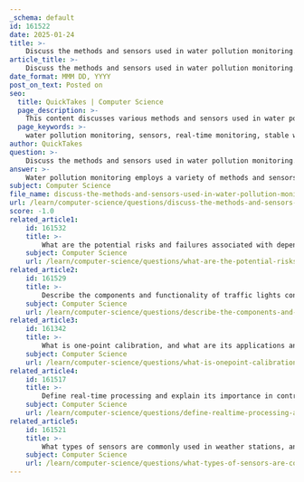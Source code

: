 ```yaml
---
_schema: default
id: 161522
date: 2025-01-24
title: >-
    Discuss the methods and sensors used in water pollution monitoring.
article_title: >-
    Discuss the methods and sensors used in water pollution monitoring.
date_format: MMM DD, YYYY
post_on_text: Posted on
seo:
  title: QuickTakes | Computer Science
  page_description: >-
    This content discusses various methods and sensors used in water pollution monitoring, highlighting techniques such as real-time monitoring, stable isotopes analysis, microbial community analysis, robotic systems, remote sensing, molecular techniques, immunological methods, and the importance of QA/QC in ensuring water quality.
  page_keywords: >-
    water pollution monitoring, sensors, real-time monitoring, stable water isotopes, microbial analysis, robotic systems, remote sensing, molecular techniques, immunological methods, emerging technologies, quality assurance, environmental regulations
author: QuickTakes
question: >-
    Discuss the methods and sensors used in water pollution monitoring.
answer: >-
    Water pollution monitoring employs a variety of methods and sensors to ensure the quality of water resources. These technologies are essential for detecting contaminants, assessing water quality, and ensuring compliance with environmental regulations. Here are some key methods and sensors used in water pollution monitoring:\n\n### 1. **Real-Time Online Monitoring**\nReal-time monitoring systems are increasingly used to continuously measure physicochemical parameters such as pH, turbidity, dissolved oxygen, and conductivity. These systems often utilize sensors that can provide immediate feedback on water quality, allowing for timely interventions when pollution is detected.\n\n### 2. **Stable Water Isotope Analysis**\nStable isotopes are used to trace the sources of contamination in water bodies. By analyzing the isotopic composition of water samples, researchers can identify whether the pollution originates from surface water intrusion or other sources. This method enhances the understanding of groundwater quality and contamination pathways.\n\n### 3. **Microbial Community Analysis**\nAdvanced techniques such as amplicon sequencing of the 16S rRNA gene allow for the analysis of microbial communities in water samples. This method can reveal the presence of pathogens or fecal contamination, providing insights into the biological quality of water. It complements traditional sampling methods and can indicate the health of aquatic ecosystems.\n\n### 4. **Robotic Systems**\nRobotic systems are employed in treatment plants and wastewater management operations to automate the sampling and analysis of water. These systems can monitor key water quality parameters in real-time, enhancing operational efficiency and ensuring compliance with regulatory standards.\n\n### 5. **Remote Sensing Technologies**\nRemote sensing techniques, including multi-spectral imaging and Airborne Electromagnetic Systems, provide indirect information about groundwater levels and quality. These methods allow for large-scale monitoring and can detect changes over time, which is crucial for identifying contamination events.\n\n### 6. **Molecular Techniques**\nMolecular methods, such as polymerase chain reaction (PCR), enable the rapid detection of specific pathogens by amplifying their genetic material. This approach can be adapted for field use, providing quick results that are essential for public health monitoring.\n\n### 7. **Immunological Methods**\nTechniques like enzyme-linked immunosorbent assays (ELISA) are used to detect specific pathogens or their toxins in water samples. These methods are valuable for identifying contamination and ensuring water safety.\n\n### 8. **Emerging Technologies**\nNew technologies, including microfluidics and biosensors, are being developed for rapid and sensitive detection of waterborne pathogens. These innovations can potentially be integrated into mobile devices for on-site testing, making water quality monitoring more accessible and efficient.\n\n### 9. **Quality Assurance and Quality Control (QA/QC)**\nImplementing robust QA/QC protocols is vital for ensuring the reliability of monitoring data. This includes regular calibration of sensors, maintenance of sampling equipment, and the use of trip blanks to detect contamination during sampling.\n\n### Conclusion\nThe integration of these methods and sensors in water pollution monitoring enhances the ability to detect and analyze contaminants effectively. As technology continues to advance, the implementation of these systems is expected to become more widespread, contributing to sustainable water management practices and improved public health outcomes.
subject: Computer Science
file_name: discuss-the-methods-and-sensors-used-in-water-pollution-monitoring.md
url: /learn/computer-science/questions/discuss-the-methods-and-sensors-used-in-water-pollution-monitoring
score: -1.0
related_article1:
    id: 161532
    title: >-
        What are the potential risks and failures associated with dependence on monitoring technology, and how can they impact human skills?
    subject: Computer Science
    url: /learn/computer-science/questions/what-are-the-potential-risks-and-failures-associated-with-dependence-on-monitoring-technology-and-how-can-they-impact-human-skills
related_article2:
    id: 161529
    title: >-
        Describe the components and functionality of traffic lights control systems and their process and feedback mechanism.
    subject: Computer Science
    url: /learn/computer-science/questions/describe-the-components-and-functionality-of-traffic-lights-control-systems-and-their-process-and-feedback-mechanism
related_article3:
    id: 161342
    title: >-
        What is one-point calibration, and what are its applications and limitations?
    subject: Computer Science
    url: /learn/computer-science/questions/what-is-onepoint-calibration-and-what-are-its-applications-and-limitations
related_article4:
    id: 161517
    title: >-
        Define real-time processing and explain its importance in control systems with examples.
    subject: Computer Science
    url: /learn/computer-science/questions/define-realtime-processing-and-explain-its-importance-in-control-systems-with-examples
related_article5:
    id: 161521
    title: >-
        What types of sensors are commonly used in weather stations, and how is data collected and processed?
    subject: Computer Science
    url: /learn/computer-science/questions/what-types-of-sensors-are-commonly-used-in-weather-stations-and-how-is-data-collected-and-processed
---
```


&nbsp;